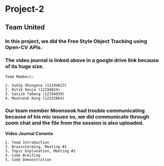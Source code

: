 # Project-2

## Team United 

### In this project, we did the Free Style Object Tracking using Open-CV APIs.

### The video journal is linked above in a google drive link because of its huge size. 

```
Team Members:

1. Sudip Dhungana (12194823)
2. Ritik Deuja (12194824)
3. Sanjib Tamang (12194939)
4. Moonseok Kang (12225864)

```

### Our team member Moonseok had trouble communicating because of his mic issues so, we did communicate through zoom chat and the file from the session is also uploaded. 

**Video Journal Conents**

```
1. Team Introduction
2. Brainstorming, Meeting #1
3. Topic Explanation, Meeting #2
4. Code Breifing
5. Code Demonstration

```
